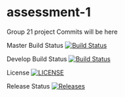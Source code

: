 # assessment-1
Group 21 project
Commits will be here

Master Build Status [![Build Status](https://travis-ci.com/ewanlonnen/assessment-1.svg?branch=master)](https://travis-ci.com/ewanlonnen/assessment-1.svg)

Develop Build Status [![Build Status](https://travis-ci.com/ewanlonnen/assessment-1.svg?branch=develop)](https://travis-ci.com/ewanlonnen/assessment-1)

License [![LICENSE](https://img.shields.io/github/license/CameronStott/sem1.svg?style=flat-square)](https://github.com/ewanlonnen/assessment-1/blob/master/LICENSE)

Release Status [![Releases](https://img.shields.io/github/release/CameronStott/sem1/all.svg?style=flat-square)](https://github.com/ewanlonnen/assessment-1/releases)


